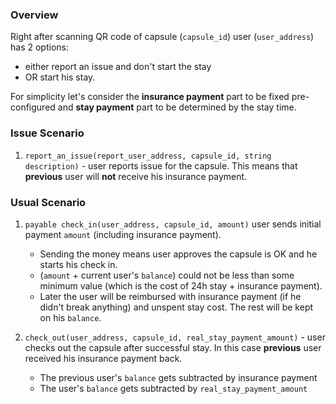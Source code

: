 
### Overview

Right after scanning
QR code of capsule (`capsule_id`) user (`user_address`) has 2 options: 
+ either report an issue and don't start the stay 
+ OR start his stay.

For simplicity let's consider the **insurance payment** part to be fixed pre-configured
and **stay payment** part to be determined by the stay time.

### Issue Scenario

1. `report_an_issue(report_user_address, capsule_id, string description)` -
user reports issue for the capsule. 
This means that **previous** user will **not** receive his insurance payment.

### Usual Scenario

1. `payable check_in(user_address, capsule_id, amount)` user sends initial payment `amount` 
(including insurance payment). 
    + Sending the money means user approves the capsule is OK and he starts his check in.
    + (`amount` + current user's `balance`) could not be less than some minimum value (which is the cost of 24h stay + insurance payment).
    + Later the user will be reimbursed with insurance payment (if he didn't break anything) and unspent stay cost.
The rest will be kept on his `balance`.     

1. `check_out(user_address, capsule_id, real_stay_payment_amount)` - user checks out the capsule after successful stay.
In this case **previous** user received his insurance payment back.
    + The previous user's `balance` gets subtracted by insurance payment
    + The user's `balance` gets subtracted by `real_stay_payment_amount`
